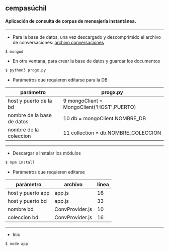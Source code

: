 ## cempasúchil

#### Aplicación de consulta de corpus de mensajería instantánea.
****

* Para la base de datos, una vez descargado y descomprimido el archivo de conversaciones:
 [archivo conversaciones](https://)

```sh
$ mongod
```

* En otra ventana, para crear la base de datos y guardar los documentos

```sh
$ python3 progx.py
```

* Parámetros que requieren editarse para la DB

| parámetro | progx.py |
| ------ | ------ |
| host y puerto de la bd | 9 mongoClient = MongoClient('HOST',PUERTO) |
| nombre de la base de datos | 10 db = mongoClient.NOMBRE_DB |
| nombre de la coleccion | 11 collection = db.NOMBRE_COLECCION |

****

* Descargar e instalar los módulos
```sh
$ npm install 
```

* Parámetros que requieren editarse

| parámetro | archivo | línea |
| ------ | ------ | ------ |
| host y puerto app| app.js |  16   |
| host y puerto bd | app.js |  33   |
| nombre bd | ConvProvider.js |   10     |
| coleccion bd  | ConvProvider.js |   16  |

****

* Inic
```sh
$ node app 
```

